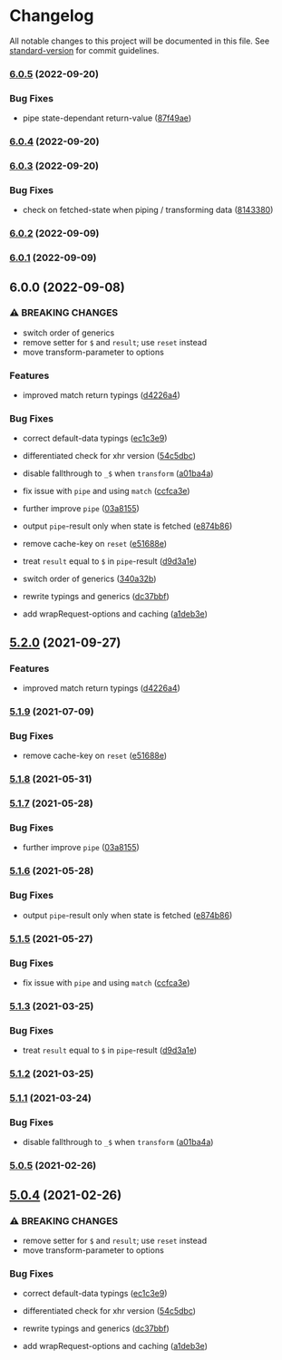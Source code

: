 # Changelog

All notable changes to this project will be documented in this file. See [standard-version](https://github.com/conventional-changelog/standard-version) for commit guidelines.

### [6.0.5](https://github.com/misantronic/wrap-request/compare/v6.0.4...v6.0.5) (2022-09-20)


### Bug Fixes

* pipe state-dependant return-value ([87f49ae](https://github.com/misantronic/wrap-request/commit/87f49aee40dd9885fb84d2b5d262ca0dd8a8a1c1))

### [6.0.4](https://github.com/misantronic/wrap-request/compare/v6.0.3...v6.0.4) (2022-09-20)

### [6.0.3](https://github.com/misantronic/wrap-request/compare/v6.0.2...v6.0.3) (2022-09-20)


### Bug Fixes

* check on fetched-state when piping / transforming data ([8143380](https://github.com/misantronic/wrap-request/commit/814338044ada2233fd2a858f9b710192e56a16b9))

### [6.0.2](https://github.com/misantronic/wrap-request/compare/v6.0.1...v6.0.2) (2022-09-09)

### [6.0.1](https://github.com/misantronic/wrap-request/compare/v6.0.0...v6.0.1) (2022-09-09)

## 6.0.0 (2022-09-08)


### ⚠ BREAKING CHANGES

* switch order of generics
* remove setter for `$` and `result`; use `reset` instead
* move transform-parameter to options

### Features

* improved match return typings ([d4226a4](https://github.com/misantronic/wrap-request/commit/d4226a4a10554e60209e7bc0d131bc8d64386311))


### Bug Fixes

* correct default-data typings ([ec1c3e9](https://github.com/misantronic/wrap-request/commit/ec1c3e97c48a820de31d88e3775127acdfd800bf))
* differentiated check for xhr version ([54c5dbc](https://github.com/misantronic/wrap-request/commit/54c5dbc65ffd18e9a7495bc4dfe3d1e9a746b306))
* disable fallthrough to `_$` when `transform` ([a01ba4a](https://github.com/misantronic/wrap-request/commit/a01ba4a3685095900c41c7fe4ef7927a0de628ab))
* fix issue with `pipe` and using `match` ([ccfca3e](https://github.com/misantronic/wrap-request/commit/ccfca3e3636b33ebdd07f3f56c62b1d48b09eddf))
* further improve `pipe` ([03a8155](https://github.com/misantronic/wrap-request/commit/03a8155b0c2179e3b677de4aeedf6c9ec605e065))
* output `pipe`-result only when state is fetched ([e874b86](https://github.com/misantronic/wrap-request/commit/e874b860dc4e6a97558f654c1ae94206166fe294))
* remove cache-key on `reset` ([e51688e](https://github.com/misantronic/wrap-request/commit/e51688eccfcb92cce3a9cc9e6a22aaf444b65e75))
* treat `result` equal to `$` in `pipe`-result ([d9d3a1e](https://github.com/misantronic/wrap-request/commit/d9d3a1e9fa774b226ea8b6b201fb0e891356f1dc))


* switch order of generics ([340a32b](https://github.com/misantronic/wrap-request/commit/340a32b9032addb6c940440b3ce4d102d24222d8))
* rewrite typings and generics ([dc37bbf](https://github.com/misantronic/wrap-request/commit/dc37bbfed6e43dc39085a05c018b008dc464d609))
* add wrapRequest-options and caching ([a1deb3e](https://github.com/misantronic/wrap-request/commit/a1deb3e193a7b60a214d139b6f9613c1765715c0))

## [5.2.0](https://github.com/misantronic/wrap-request/compare/v5.1.9...v5.2.0) (2021-09-27)


### Features

* improved match return typings ([d4226a4](https://github.com/misantronic/wrap-request/commit/d4226a4a10554e60209e7bc0d131bc8d64386311))

### [5.1.9](https://github.com/misantronic/wrap-request/compare/v5.1.8...v5.1.9) (2021-07-09)


### Bug Fixes

* remove cache-key on `reset` ([e51688e](https://github.com/misantronic/wrap-request/commit/e51688eccfcb92cce3a9cc9e6a22aaf444b65e75))

### [5.1.8](https://github.com/misantronic/wrap-request/compare/v5.1.7...v5.1.8) (2021-05-31)

### [5.1.7](https://github.com/misantronic/wrap-request/compare/v5.1.6...v5.1.7) (2021-05-28)


### Bug Fixes

* further improve `pipe` ([03a8155](https://github.com/misantronic/wrap-request/commit/03a8155b0c2179e3b677de4aeedf6c9ec605e065))

### [5.1.6](https://github.com/misantronic/wrap-request/compare/v5.1.5...v5.1.6) (2021-05-28)


### Bug Fixes

* output `pipe`-result only when state is fetched ([e874b86](https://github.com/misantronic/wrap-request/commit/e874b860dc4e6a97558f654c1ae94206166fe294))

### [5.1.5](https://github.com/misantronic/wrap-request/compare/v5.1.3...v5.1.5) (2021-05-27)


### Bug Fixes

* fix issue with `pipe` and using `match` ([ccfca3e](https://github.com/misantronic/wrap-request/commit/ccfca3e3636b33ebdd07f3f56c62b1d48b09eddf))

### [5.1.3](https://github.com/misantronic/wrap-request/compare/v5.1.2...v5.1.3) (2021-03-25)


### Bug Fixes

* treat `result` equal to `$` in `pipe`-result ([d9d3a1e](https://github.com/misantronic/wrap-request/commit/d9d3a1e9fa774b226ea8b6b201fb0e891356f1dc))

### [5.1.2](https://github.com/misantronic/wrap-request/compare/v5.1.1...v5.1.2) (2021-03-25)

### [5.1.1](https://github.com/misantronic/wrap-request/compare/v5.0.5...v5.1.1) (2021-03-24)


### Bug Fixes

* disable fallthrough to `_$` when `transform` ([a01ba4a](https://github.com/misantronic/wrap-request/commit/a01ba4a3685095900c41c7fe4ef7927a0de628ab))

### [5.0.5](https://github.com/misantronic/wrap-request/compare/v6.0.0...v5.0.5) (2021-02-26)

## [5.0.4](https://github.com/misantronic/wrap-request/compare/v1.0.1...v5.0.4) (2021-02-26)


### ⚠ BREAKING CHANGES

* remove setter for `$` and `result`; use `reset` instead
* move transform-parameter to options

### Bug Fixes

* correct default-data typings ([ec1c3e9](https://github.com/misantronic/wrap-request/commit/ec1c3e97c48a820de31d88e3775127acdfd800bf))
* differentiated check for xhr version ([54c5dbc](https://github.com/misantronic/wrap-request/commit/54c5dbc65ffd18e9a7495bc4dfe3d1e9a746b306))


* rewrite typings and generics ([dc37bbf](https://github.com/misantronic/wrap-request/commit/dc37bbfed6e43dc39085a05c018b008dc464d609))
* add wrapRequest-options and caching ([a1deb3e](https://github.com/misantronic/wrap-request/commit/a1deb3e193a7b60a214d139b6f9613c1765715c0))
